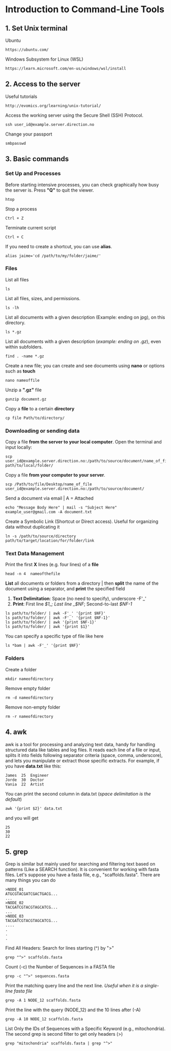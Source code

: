 # Introduction to Command-Line Tools

## 1. Set Unix terminal
Ubuntu 
```
https://ubuntu.com/
```
Windows Subsystem for Linux (WSL)
```
https://learn.microsoft.com/en-us/windows/wsl/install 
```
## 2. Access to the server
Useful tutorials 
```
http://evomics.org/learning/unix-tutorial/ 
```
Access the working server using the Secure Shell (SSH) Protocol. 
```
ssh user_id@example.server.direction.no
```
Change your passport 
```
smbpasswd 
```
## 3. Basic commands 

### Set Up and Processes 
Before starting intensive processes, you can check graphically how busy the server is. Press **"Q"** to quit the viewer. 
```
htop
```
Stop a process
```
Ctrl + Z
```
Terminate current script 
```
Ctrl + C
```

If you need to create a shortcut, you can use **alias**. 
```
alias jaime='cd /path/to/my/folder/jaime/'
```

### Files
List all files
```
ls
```
List all files, sizes, and permissions.
```
ls -lh
```
List all documents with a given description (Example: ending on jpg), on this directory.
```
ls *.gz
```
List all documents with a given description (_example: ending on .gz_), even within subfolders.
```
find . -name *.gz
```
Create a new file; you can create and see documents using **nano** or options such as **touch**
```
nano nameoffile
```

Unzip a **".gz"** file 
```
gunzip document.gz
```
Copy a **file** to a certain **directory**
```
cp file Path/to/directory/
```
### Downloading or sending data
Copy a file **from the server to your local computer**. Open the terminal and input locally: 
```
scp user_id@example.server.direction.no:/path/to/source/document/name_of_file path/to/local/folder/
```
Copy a file **from your computer to your server**.
```
scp /Path/to/file/Desktop/name_of_file user_id@example.server.direction.no:/path/to/source/document/
```
Send a document via email | A = Attached 
```
echo "Message Body Here" | mail -s "Subject Here" example_user@gmail.com -A document.txt
```
Create a Symbolic Link (Shortcut or Direct access). Useful for organizing data without duplicating it 
```
ln -s /path/to/source/directory path/to/target/location/for/folder/link
```


### Text Data Management 
Print the first **X** lines (e.g. four lines) of a **file**
```
head -n 4  nameofthefile
```

**List** all documents or folders from a directory | then **split** the name of the document using a separator, and **print** the specified field 
1. **Text Delimitation**: Space (no need to specify), underscore -F'_' 
2. **Print**: First line _$1_; Last line _$NF_; Second-to-last _$NF-1_
```
ls path/to/folder/ | awk -F'_' '{print $NF}' 
ls path/to/folder/ | awk -F'_' '{print $NF-1}' 
ls path/to/folder/ | awk '{print $NF-1}'
ls path/to/folder/ | awk '{print $1}' 
```
You can specify a specific type of file like here
```
ls *bam | awk -F'_' '{print $NF}'
```



### Folders
Create a folder
```
mkdir nameofdirectory 
```
Remove empty folder
```
rm -d nameofdirectory  
```
Remove non-empty folder
```
rm -r nameofdirectory 
```

## 4. awk
awk is a tool for processing and analyzing text data, handy for handling structured data like tables and log files. It reads each line of a file or input, splits it into fields following separator criteria (space, comma, underscore), and lets you manipulate or extract those specific extracts. For example, if you have **data.txt** like this: 
```
James  25  Engineer
Jorde  30  Doctor
Vania  22  Artist
```
You can print the second column in data.txt (_space delimitation is the default_)
```
awk '{print $2}' data.txt
```
and you will get
```
25
30
22
```


## 5. grep
Grep is similar but mainly used for searching and filtering text based on patterns (Like a SEARCH function). It is convenient for working with fasta files. Let's suppose you have a fasta file, e.g., "scaffolds.fasta". There are many things you can do
```
>NODE_01
ATGCGTACGATCGACTGACG...
...
>NODE_02
TACGATCGTACGTAGCATCG...
...
>NODE_03
TACGATCGTACGTAGCATCG...
....
.
.
.
```

Find All Headers: Search for lines starting (^) by ">"
```
grep "^>" scaffolds.fasta
```
Count (-c) the Number of Sequences in a FASTA file
```
grep -c "^>" sequences.fasta
```
Print the matching query line and the next line. _Useful when it is a single-line fasta file_
```
grep -A 1 NODE_12 scaffolds.fasta
```
Print the line with the query (NODE_12) and the 10 lines after (-A)
```
grep -A 10 NODE_12 scaffolds.fasta
```
List Only the IDs of Sequences with a Specific Keyword (e.g., mitochondria). The second grep is second filter to get only headers (>) 
```
grep "mitochondria" scaffolds.fasta | grep "^>" 
```


